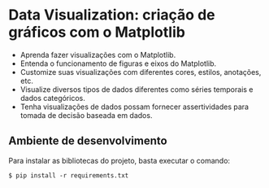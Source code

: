 # Data Visualization: criação de gráficos com o Matplotlib

- Aprenda fazer visualizações com o Matplotlib.
- Entenda o funcionamento de figuras e eixos do Matplotlib.
- Customize suas visualizações com diferentes cores, estilos, anotações, etc.
- Visualize diversos tipos de dados diferentes como séries temporais e dados categóricos.
- Tenha visualizações de dados possam fornecer assertividades para tomada de decisão baseada em dados.

## Ambiente de desenvolvimento

Para instalar as bibliotecas do projeto, basta executar o comando:

    $ pip install -r requirements.txt
